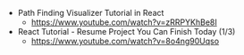* Path Finding Visualizer Tutorial in React
  - https://www.youtube.com/watch?v=zRRPYKhBe8I
* React Tutorial - Resume Project You Can Finish Today (1/3)
  - https://www.youtube.com/watch?v=8o4ng90Uqso
